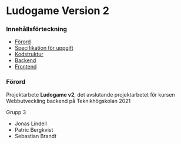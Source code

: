 # Ludogame Version 2

### Innehållsförteckning

* [Förord]()
* [Specifikation för uppgift](https://github.com/PGBSNH20/ludo-v2-g3/blob/main/Documentation/description.md)
* [Kodstruktur]()
* [Backend]()
* [Frontend]()

<a name="preface" />

### Förord

Projektarbete **Ludogame v2**, det avslutande projektarbetet för kursen Webbutveckling backend på Teknikhögskolan 2021

Grupp 3
* Jonas Lindell
* Patric Bergkvist
* Sebastian Brandt
